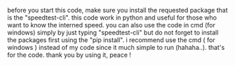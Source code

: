 before you start this code, make sure you install the requested package that is the "speedtest-cli". this code work in python and useful for those who want to know
the interned speed.  you can also use the code in cmd (for windows) simply by just typing "speedtest-cli" but do not forget to install the packages first using the "pip install".
i recommend use the cmd ( for windows ) instead of my code since it much simple to run (hahaha..). that's for the code. thank you by using it, peace !
